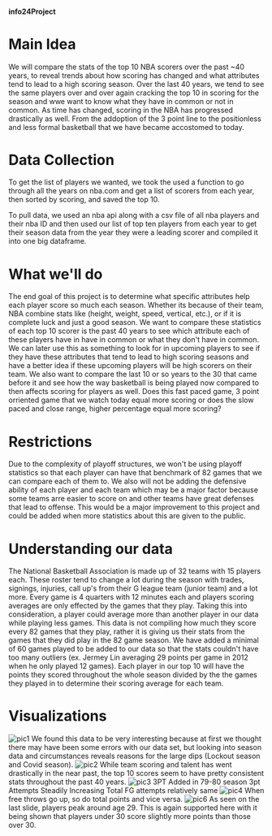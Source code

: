 #### info24Project

# Main Idea
We will compare the stats of the top 10 NBA scorers over the past ~40 years, to reveal trends about how scoring has changed and what attributes tend to lead to a high scoring season. Over the last 40 years, we tend to see the same players over and over again cracking the top 10 in scoring for the season and wwe want to know what they have in common or not in common. As time has changed, scoring in the NBA has progressed drastically as well. From the addoption of the 3 point line to the positionless and less formal basketball that we have became accostomed to today. 
# Data Collection
To get the list of players we wanted, we took the used a function to go through all the years on nba.com and get a list of scorers from each year, then sorted by scoring, and saved the top 10.

To pull data, we used an nba api along with a csv file of all nba players and their nba ID and then used our list of top ten players from each year to get their season data from the year they were a leading scorer and compiled it into one big dataframe.
# What we'll do
The end goal of this project is to determine what specific attributes help each player score so much each season. Whether its because of their team, NBA combine stats like (height, weight, speed, vertical, etc.), or if it is complete luck and just a good season. We want to compare these statistics of each top 10 scorer is the past 40 years to see which attribute each of these players have in have in common or what they don't have in common. We can later use this as something to look for in upcoming players to see if they have these attributes that tend to lead to high scoring seasons and have a better idea if these upcoming players will be high scorers on their team. We also want to compare the last 10 or so years to the 30 that came before it and see how the way basketball is being played now compared to then affects scoring for players as well. Does this fast paced game, 3 point orriented game that we watch today equal more scoring or does the slow paced and close range, higher percentage equal more scoring?
# Restrictions
Due to the complexity of playoff structures, we won't be using playoff statistics so that each player can have that benchmark of 82 games that we can compare each of them to. We also will not be adding the defensive ability of each player and each team which may be a major factor because some teams arre easier to score on and other teams have great defenses that lead to offense. This would be a major improvement to this project and could be added when more statistics about this are given to the public.
# Understanding our data
The National Basketball Association is made up of 32 teams with 15 players each. These roster tend to change a lot during the season with trades, signings, injuries, call up's from their G league team (junior team) and a lot more. Every game is 4 quarters with 12 minutes each and players scoring averages are only effected by the games that they play. Taking this into consideration, a player could average more than another player in our data while playing less games. This data is not compiling how much they score every 82 games that they play, rather it is giving us their stats from the games that they did play in the 82 game season. We have added a minimal of 60 games played to be added to our data so that the stats couldn't have too many outliers (ex. Jermey Lin averaging 29 points per game in 2012 when he only played 12 games). Each player in our top 10 will have the points they scored throughout the whole season divided by the the games they played in to determine their scoring average for each team.
# Visualizations
 ![pic1](https://github.com/user-attachments/assets/9010ebd3-8b44-4398-ad99-cf68ddba6ee4)
We found this data to be very interesting because at first we thought there may have been some errors with our data set, but looking into season data and circumstances reveals reasons for the large dips (Lockout season and Covid season).
![pic2](https://github.com/user-attachments/assets/6abceed4-79c1-4771-b005-d1f6de562193)
While team scoring and talent has went drastically in the near past, the top 10 scores seem to have pretty consistent stats throughout the past 40 years.
![pic3](https://github.com/user-attachments/assets/56dc5c70-8849-4972-ba85-452089e50268)
3PT Added in 79-80 season
3pt Attempts Steadily Increasing
Total FG attempts relatively same
![pic4](https://github.com/user-attachments/assets/2353cc33-8ca6-48e5-b0f9-0e87a2cd17c0)
When free throws go up, so do total points and vice versa.
![pic6](https://github.com/user-attachments/assets/346a1908-9d43-4028-880b-9bd155a16f9b)
As seen on the last slide, players peak around age 29. This is again supported here with it being shown that players under 30 score slightly more points than those over 30.



